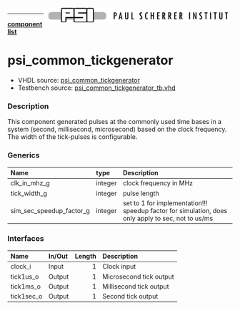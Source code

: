 <img align="right" src="../psi_logo.png">

***

[**component list**](../README.md)

# psi_common_tickgenerator
 - VHDL source: [psi_common_tickgenerator](../../hdl/psi_common_tickgenerator.vhd)
 - Testbench source: [psi_common_tickgenerator_tb.vhd](../../testbench/psi_common_tickgenerator_tb/psi_common_tickgenerator_tb.vhd)

### Description

This component generated pulses at the commonly used time bases in a system (second, millisecond, microsecond) based on the clock frequency. The width of the tick-pulses is configurable.

### Generics
| Name                     | type    | Description                                                                                        |
|:-------------------------|:--------|:---------------------------------------------------------------------------------------------------|
| clk_in_mhz_g             | integer | clock frequency in MHz                                                                             |
| tick_width_g             | integer | pulse length                                                                                       |
| sim_sec_speedup_factor_g | integer | set to 1 for implementation!!! speedup factor for simulation, does only apply to sec, not to us/ms |

### Interfaces
| Name       | In/Out   |   Length | Description   |
|:-----------|:---------|---------:|:--------------|
|clock\_i     |Input      |1      |Clock input
|tick1us\_o   |Output     |1      |Microsecond tick output
|tick1ms\_o   |Output     |1      |Millisecond tick output
|tick1sec\_o  |Output     |1      |Second tick output
